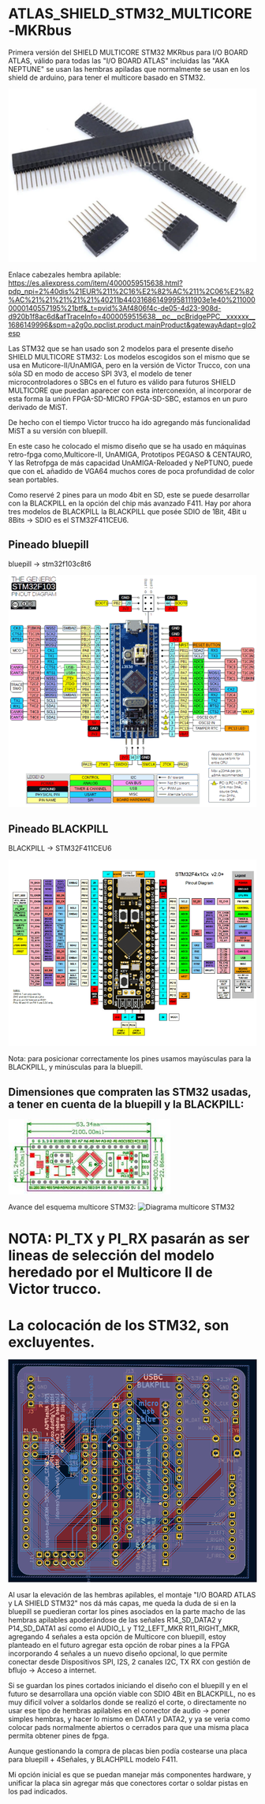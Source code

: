 # ATLAS_SHIELD_STM32_MULTICORE-MKRbus

Primera versión del SHIELD MULTICORE STM32 MKRbus para I/O BOARD ATLAS, válido para todas las "I/O BOARD ATLAS" incluidas las "AKA NEPTUNE" se usan las hembras apiladas que normalmente se usan en los shield de arduino, para tener el multicore basado en STM32.

![Hembra apilable](https://github.com/AtlasFPGA/ATLAS_SHIELD_STM32_MULTICORE-MKRbus/blob/main/FOTOS/Pines_hembras_apilables.png)

Enlace cabezales hembra apilable:
https://es.aliexpress.com/item/4000059515638.html?pdp_npi=2%40dis%21EUR%211%2C16%E2%82%AC%211%2C06%E2%82%AC%21%21%21%21%21%40211b440316861499958111903e1e40%2110000000140557195%21btf&_t=pvid%3Af4806f4c-de05-4d23-908d-d920b1f8ac6d&afTraceInfo=4000059515638__pc__pcBridgePPC__xxxxxx__1686149996&spm=a2g0o.ppclist.product.mainProduct&gatewayAdapt=glo2esp


Las STM32 que se han usado son 2 modelos para el presente diseño SHIELD MULTICORE STM32:
Los modelos escogidos son el mismo que se usa en Muticore-II/UnAMIGA, pero en la versión de Victor Trucco, con una sóla SD en modo de acceso SPI 3V3, el modelo de tener microcontroladores o SBCs en el futuro es válido para futuros SHIELD MULTICORE que puedan aparecer con esta interconexión, al incorporar de esta forma la unión FPGA-SD-MICRO FPGA-SD-SBC, estamos en un puro derivado de MiST.

De hecho con el tiempo Victor trucco ha ido agregando más funcionalidad MiST a su versión con bluepill.

En este caso he colocado el mismo diseño que se ha usado en máquinas retro-fpga como,Multicore-II, UnAMIGA, Prototipos PEGASO & CENTAURO, Y las Retrofpga de más capacidad UnAMIGA-Reloaded y NePTUNO, puede que con eL añadido de VGA64 muchos cores de poca profundidad de color sean portables.

Como reservé 2 pines para un modo 4bit en SD, este se puede desarrollar con la BLACKPILL en la opción del chip más avanzado F411.
Hay por ahora tres modelos de BLACKPILL la BLACKPILL que posée SDIO de 1Bit, 4Bit u 8Bits -> SDIO es el STM32F411CEU6.

## Pineado bluepill

bluepill -> stm32f103c8t6

![pineado bluepill](https://github.com/AtlasFPGA/ATLAS_SHIELD_STM32_MULTICORE-MKRbus/blob/main/FOTOS/stm32f103-blue-pill-pinout.png)


## Pineado BLACKPILL

BLACKPILL -> STM32F411CEU6

![PINEADO BLACKPILL](https://github.com/AtlasFPGA/ATLAS_SHIELD_STM32_MULTICORE-MKRbus/blob/main/FOTOS/Pinout-Diagram.png)

Nota: para posicionar correctamente los pines usamos mayúsculas para la BLACKPILL, y minúsculas para la bluepill.

## Dimensiones que compraten las STM32 usadas, a tener en cuenta de la bluepill y la BLACKPILL:
![DIMENSIONES](https://github.com/AtlasFPGA/ATLAS_SHIELD_STM32_MULTICORE-MKRbus/blob/main/FOTOS/Dimesiones_BLUEPILL.jpg)

Avance del esquema multicore STM32:
![Diagrama multicore STM32](https://github.com/AtlasFPGA/ATLAS_SHIELD_STM32_MULTICORE-MKRbus/blob/main/FOTOS/AVANCE_ESQUEM%C3%81TICO_SHIELD_MULTICORE_STM32.png)

# NOTA: PI_TX y PI_RX pasarán as ser lineas de selección del modelo heredado por el Multicore II de Victor trucco.
# La colocación de los STM32, son excluyentes.

![PRIMERA VERSIÓN SHIELD MULTICORE STM32](https://github.com/AtlasFPGA/ATLAS_SHIELD_STM32_MULTICORE-MKRbus/blob/main/FOTOS/SHIELD_IO_BOARD_ATLAS_STM32_BLACKPILL_bluepill_MKR.png)

Al usar la elevación de las hembras apilables, el montaje "I/O BOARD ATLAS y LA SHIELD STM32" nos dá más capas, me queda la duda de si en la bluepill se puedieran cortar los pines asociados en la parte macho de las hembras apilables apoderándose de las señales R14_SD_DATA2 y P14_SD_DATA1 así como el AUDIO_L y T12_LEFT_MKR R11_RIGHT_MKR, agregando 4 señales a esta opción de Multicore con bluepill, estoy planteado en el futuro agregar esta opción de robar pines a la FPGA incorporando 4 señales a un nuevo diseño opcional, lo que permite conectar desde Dispositivos SPI, I2S, 2 canales I2C, TX RX con gestión de bflujo -> Acceso a internet.

Si se guardan los pines cortados iniciando el diseño con el bluepill y en el futuro se desarrollara una opción viable con SDIO 4Bit en BLACKPILL, no es muy dificil volver a soldarlos donde se realizó el corte, o directamente no usar ese tipo de hembras apilables en el conector de audio -> poner simples hembras, y hacer lo mismo en DATA1 y DATA2, y ya se veria como colocar pads normalmente abiertos o cerrados para que una misma placa permita obtener pines de fpga.

Aunque gestionando la compra de placas bien podía costearse una placa para bluepill + 4Señales, y BLACHPILL modelo F411.

Mi opción inicial es que se puedan manejar más componentes hardware, y unificar la placa sin agregar más que conectores cortar o soldar pistas en los pad indicados.

